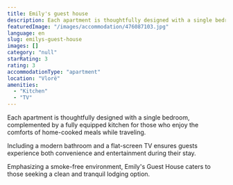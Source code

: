 ```yaml
---
title: Emily's guest house
description: Each apartment is thoughtfully designed with a single bedroom, complemented by a fully equipped kitchen for those who enjoy the comforts of home-cooked meals wh
featuredImage: "/images/accommodation/476087103.jpg"
language: en
slug: emilys-guest-house
images: []
category: "null"
starRating: 3
rating: 3
accommodationType: "apartment"
location: "Vlorë"
amenities:
  - "Kitchen"
  - "TV"
---
```


Each apartment is thoughtfully designed with a single bedroom, complemented by a fully equipped kitchen for those who enjoy the comforts of home-cooked meals while traveling.

Including a modern bathroom and a flat-screen TV ensures guests experience both convenience and entertainment during their stay.

Emphasizing a smoke-free environment, Emily's Guest House caters to those seeking a clean and tranquil lodging option.

